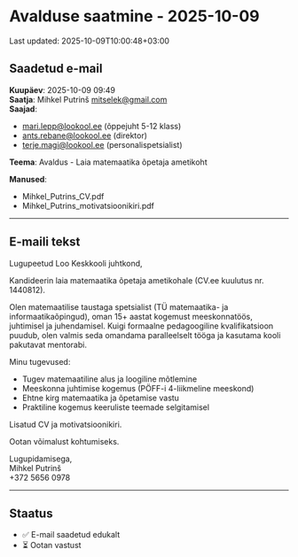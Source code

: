 # Avalduse saatmine - 2025-10-09

Last updated: 2025-10-09T10:00:48+03:00

## Saadetud e-mail

**Kuupäev**: 2025-10-09 09:49  
**Saatja**: Mihkel Putrinš <mitselek@gmail.com>  
**Saajad**:

- <mari.lepp@lookool.ee> (õppejuht 5-12 klass)
- <ants.rebane@lookool.ee> (direktor)
- <terje.magi@lookool.ee> (personalispetsialist)

**Teema**: Avaldus - Laia matemaatika õpetaja ametikoht

**Manused**:

- Mihkel_Putrins_CV.pdf
- Mihkel_Putrins_motivatsioonikiri.pdf

---

## E-maili tekst

Lugupeetud Loo Keskkooli juhtkond,

Kandideerin laia matemaatika õpetaja ametikohale (CV.ee kuulutus nr. 1440812).

Olen matemaatilise taustaga spetsialist (TÜ matemaatika- ja informaatikaõpingud), oman 15+ aastat kogemust meeskonnatöös, juhtimisel ja juhendamisel. Kuigi formaalne pedagoogiline kvalifikatsioon puudub, olen valmis seda omandama paralleelselt tööga ja kasutama kooli pakutavat mentorabi.

Minu tugevused:

- Tugev matemaatiline alus ja loogiline mõtlemine
- Meeskonna juhtimise kogemus (PÖFF-i 4-liikmeline meeskond)
- Ehtne kirg matemaatika ja õpetamise vastu
- Praktiline kogemus keeruliste teemade selgitamisel

Lisatud CV ja motivatsioonikiri.

Ootan võimalust kohtumiseks.

Lugupidamisega,  
Mihkel Putrinš  
+372 5656 0978

---

## Staatus

- ✅ E-mail saadetud edukalt
- ⏳ Ootan vastust

